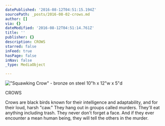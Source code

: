 ```yaml
---
datePublished: '2016-08-12T04:51:15.194Z'
sourcePath: _posts/2016-08-02-crows.md
author: []
via: {}
dateModified: '2016-08-12T04:51:14.761Z'
title: ''
publisher: {}
description: CROWS
starred: false
inFeed: true
hasPage: false
inNav: false
_type: MediaObject

---
```

!["Squawking Crow" -  bronze on steel                                                       10"h x 12"w x 5"d](https://the-grid-user-content.s3-us-west-2.amazonaws.com/e03febe1-328b-458a-92ab-bbbff818d0a1.jpg)

CROWS

Crows are black birds known for their intelligence and adaptability, and for their loud, harsh "caw." They hang out in groups called murders. They'll eat anything including trash. They never don't forget a face. And if they ever encounter a mean human being, they will tell the others in the murder.